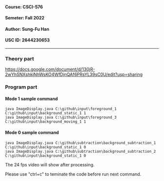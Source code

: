 #### Course: CSCI-576
#### Semeter: Fall 2022
#### Author: Sung-Fu Han
#### USC ID: 2644230653 
---
### Theory part
https://docs.google.com/document/d/130jR-2wYhSNXshkjNhWsKO4WfDjnQAf6PRsYL39sC0U/edit?usp=sharing

### Program part
#### Mode 1 sample command
    java ImageDisplay.java C:\github\input\foreground_1 C:\github\input\background_static_1 1
    java ImageDisplay.java C:\github\input\foreground_3 C:\github\input\background_moving_1 1

#### Mode 0 sample command
    java ImageDisplay.java C:\github\subtraction\background_subtraction_1 C:\github\input\background_static_1 0
    java ImageDisplay.java C:\github\subtraction\background_subtraction_2 C:\github\input\background_static_1 0

The 24 fps video will show after processing.

Please use "ctrl+c" to teminate the code before run next command.
